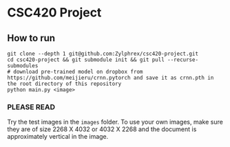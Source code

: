 # CSC420 Project


## How to run

```
git clone --depth 1 git@github.com:Zylphrex/csc420-project.git
cd csc420-project && git submodule init && git pull --recurse-submodules
# download pre-trained model on dropbox from https://github.com/meijieru/crnn.pytorch and save it as crnn.pth in the root directory of this repository
python main.py <image>
```

### PLEASE READ

Try the test images in the `images` folder. To use your own images, make sure they are of size 2268 X 4032 or 4032 X 2268 and the document is approximately vertical in the image.
